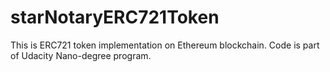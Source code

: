 # starNotaryERC721Token
This is ERC721 token implementation on Ethereum blockchain. Code is part of Udacity Nano-degree program.
